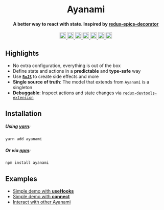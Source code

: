 <h1 align="center">Ayanami</h1>
<h4 align="center">
  A better way to react with state. Inspired by <a href="https://github.com/LeetCode-OpenSource/redux-epics-decorator">redux-epics-decorator</a>
</h4>

<p align="center">
  <a href="https://github.com/LeetCode-OpenSource/ayanami/blob/master/LICENSE">
    <img height="20" alt="GitHub license" src="https://img.shields.io/badge/license-MIT-blue.svg" />
  </a>
  <a href="#contributing">
    <img height="20" alt="PRs Welcome" src="https://img.shields.io/badge/PRs-welcome-brightgreen.svg" />
  </a>
  <a href="https://github.com/prettier/prettier">
    <img height="20" alt="code style: prettier" src="https://img.shields.io/badge/code_style-prettier-ff69b4.svg?style=flat" />
  </a>
  <a href="https://www.npmjs.com/package/ayanami">
    <img height="20" alt="npm version" src="https://img.shields.io/npm/v/ayanami.svg?style=flat" />
  </a>
  <a href="https://codecov.io/gh/LeetCode-OpenSource/ayanami">
    <img height="20" alt="codecov" src="https://codecov.io/gh/LeetCode-OpenSource/ayanami/branch/master/graph/badge.svg" />
  </a>
  <a href="https://circleci.com/gh/LeetCode-OpenSource/ayanami">
    <img height="20" alt="CircleCI" src="https://badgen.net/circleci/github/LeetCode-OpenSource/ayanami/master" />
  </a>
  <a href="https://bundlephobia.com/result?p=ayanami">
    <img height="20" alt="minzipped size" src="https://badgen.net/bundlephobia/minzip/ayanami" />
  </a>
</p>

## Highlights

- No extra configuration, everything is out of the box
- Define state and actions in a **predictable** and **type-safe** way
- Use **[`RxJS`](https://rxjs-dev.firebaseapp.com)** to create side effects and more
- **Single source of truth**: The model that extends from `Ayanami` is a singleton
- **Debuggable**: Inspect actions and state changes via [`redux-devtools-extension`](https://github.com/zalmoxisus/redux-devtools-extension)

## Installation

##### Using [yarn](https://yarnpkg.com/en/package/ayanami):

```bash
yarn add ayanami
```

##### Or via [npm](https://www.npmjs.com/package/ayanami):

```bash
npm install ayanami
```

## Examples

- [Simple demo with **useHooks**](https://codesandbox.io/s/8111031lml)
- [Simple demo with **connect**](https://codesandbox.io/s/p9m3p5lnpq)
- [Interact with other Ayanami](https://codesandbox.io/s/7jy59q34rj)
